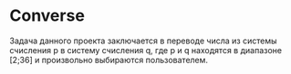 # Converse
Задача данного проекта заключается в переводе числа из системы счисления p в систему счисления q,
где p и q находятся в диапазоне [2;36] и произвольно выбираются пользователем.

